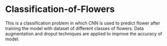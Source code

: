 # Classification-of-Flowers
This is a classification problem in which CNN is used to predict flower after training the model with dataset of different classes of flowers. Data augmentation and droput techniques are applied to improve the accuracy of model.
